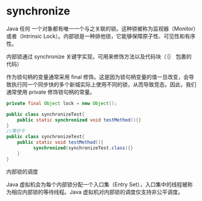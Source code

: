 # synchronize

Java 任何 一个对象都有唯一一个与之关联的锁。这种锁被称为监视器（Monitor）或者（Intrinsic Lock）。内部锁是一种排他锁，它能够保障原子性、可见性和有序性。

内部锁通过 synchronize 关键字实现，可用来修饰方法以及代码块（｛｝ 包裹的代码）

作为锁句柄的变量通常采用 final 修饰。这是因为锁句柄变量的值一旦改变，会导致执行同一个同步快的多个新城实际上使用不同的锁，从而导致竞态。因此，我们通常使用 private 修饰锁句柄的常量。

```java
private final Object lock = new Object();
```

```java
public class synchronizeTest{
    public static synchronized void testMethod(){} 
}
//等价于
public class synchronizeTest{
    public static void testMethod(){
          synchronized(synchronizeTest.class){}
    }
}
```

内部锁的调度

Java 虚拟机会为每个内部锁分配一个入口集（Entry Set），入口集中的线程被称为相应内部锁的等待线程。Java 虚拟机对内部锁的调度仅支持非公平调度。


